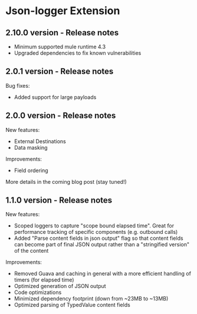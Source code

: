 # Json-logger Extension

## 2.10.0 version - Release notes

* Minimum supported mule runtime 4.3
* Upgraded dependencies to fix known vulnerabilities

## 2.0.1 version - Release notes

Bug fixes:
* Added support for large payloads

## 2.0.0 version - Release notes

New features:
* External Destinations
* Data masking

Improvements:
* Field ordering

More details in the coming blog post (stay tuned!)

## 1.1.0 version - Release notes

New features:
* Scoped loggers to capture "scope bound elapsed time". Great for performance tracking of specific components (e.g. outbound calls)
* Added "Parse content fields in json output" flag so that content fields can become part of final JSON output rather than a "stringified version" of the content

Improvements:
* Removed Guava and caching in general with a more efficient handling of timers (for elapsed time)
* Optimized generation of JSON output
* Code optimizations
* Minimized dependency footprint (down from ~23MB to ~13MB)
* Optimized parsing of TypedValue content fields

